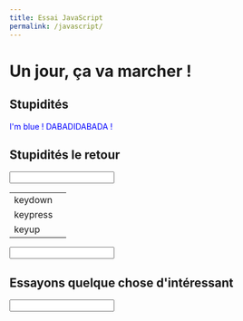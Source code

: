 ```yaml
---
title: Essai JavaScript
permalink: /javascript/
---
```


# Un jour, ça va marcher !

## Stupidités

<div style="color:blue;">I'm blue ! DABADIDABADA !</div>

## Stupidités le retour
<p>
    <input id="field" type="text" />
</p>



<table>
    <tr>
        <td>keydown</td>
        <td id="down"></td>
    </tr>
    <tr>
        <td>keypress</td>
        <td id="press"></td>
    </tr>
    <tr>
        <td>keyup</td>
        <td id="up"></td>
    </tr>
</table>

<script>
    var field = document.getElementById('field'),
        down = document.getElementById('down'),
        press = document.getElementById('press'),
        up = document.getElementById('up');
    document.addEventListener('keydown', function(e) {
        down.innerHTML = e.keyCode;
    });

    document.addEventListener('keypress', function(e) {
        press.innerHTML = e.keyCode;
    });

    document.addEventListener('keyup', function(e) {
        up.innerHTML = e.keyCode;
    });
</script>

<p>
    <input id="cchhaammpp" type="text" />
</p>

## Essayons quelque chose d'intéressant

<p>
    <input id="cchhaammpp" type="text" maxlength="10"/>
</p>
